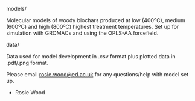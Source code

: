 models/ 

Molecular models of woody biochars produced at low (400ºC), medium (600ºC) and high (800ºC) highest treatment temperatures.
Set up for simulation with GROMACs and using the OPLS-AA forcefield.

data/

Data used for model development in .csv format plus plotted data in .pdf/.png format.

Please email rosie.wood@ed.ac.uk for any questions/help with model set up.

- Rosie Wood
